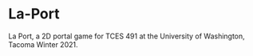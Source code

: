# La-Port
La Port, a 2D portal game for TCES 491 at the University of Washington, Tacoma Winter 2021.
